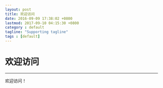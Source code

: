 ```yaml
---
layout: post
title: 欢迎访问
date: 2016-09-09 17:38:02 +0800
lastmod: 2017-09-10 04:15:30 +0800
category : default
tagline: "Supporting tagline"
tags : [default]
---
```

# 欢迎访问
---
欢迎访问！

